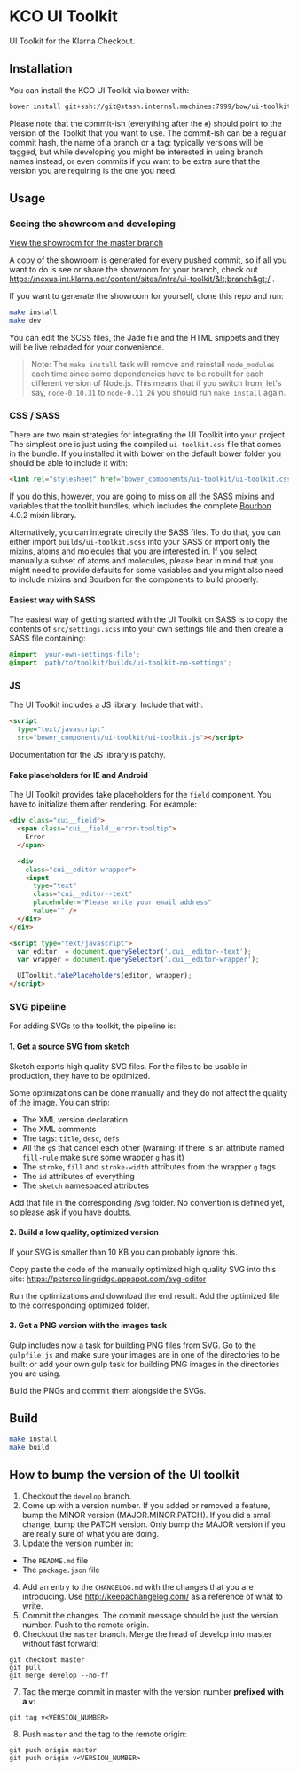KCO UI Toolkit
==============

UI Toolkit for the Klarna Checkout.

Installation
------------

You can install the KCO UI Toolkit via bower with:

```sh
bower install git+ssh://git@stash.internal.machines:7999/bow/ui-toolkit.git#v1.9.0
```

Please note that the commit-ish (everything after the `#`) should point to the version of the Toolkit that you want to use. The commit-ish can be a regular commit hash, the name of a branch or a tag: typically versions will be tagged, but while developing you might be interested in using branch names instead, or even commits if you want to be extra sure that the version you are requiring is the one you need.

Usage
-----

### Seeing the showroom and developing

[View the showroom for the master branch](https://nexus.internal.machines/content/sites/infra/ui-toolkit/master/)

A copy of the showroom is generated for every pushed commit, so if all you want to do is see or share the showroom for your branch, check out https://nexus.int.klarna.net/content/sites/infra/ui-toolkit/&lt;branch&gt;/ .

If you want to generate the showroom for yourself, clone this repo and run:

```sh
make install
make dev
```

You can edit the SCSS files, the Jade file and the HTML snippets and they will be live reloaded for your convenience.

> Note: The `make install` task will remove and reinstall `node_modules` each time since some dependencies have to be rebuilt for each different version of Node.js. This means that if you switch from, let's say, `node-0.10.31` to `node-0.11.26` you should run `make install` again.

### CSS / SASS

There are two main strategies for integrating the UI Toolkit into your project. The simplest one is just using the compiled `ui-toolkit.css` file that comes in the bundle. If you installed it with bower on the default bower folder you should be able to include it with:

```html
<link rel="stylesheet" href="bower_components/ui-toolkit/ui-toolkit.css" />
```

If you do this, however, you are going to miss on all the SASS mixins and variables that the toolkit bundles, which includes the complete [Bourbon](http://bourbon.io/) 4.0.2 mixin library.

Alternatively, you can integrate directly the SASS files. To do that, you can either import `builds/ui-toolkit.scss` into your SASS or import only the mixins, atoms and molecules that you are interested in. If you select manually a subset of atoms and molecules, please bear in mind that you might need to provide defaults for some variables and you might also need to include mixins and Bourbon for the components to build properly.

#### Easiest way with SASS

The easiest way of getting started with the UI Toolkit on SASS is to copy the contents of `src/settings.scss` into your own settings file and then create a SASS file containing:

```scss
@import 'your-own-settings-file';
@import 'path/to/toolkit/builds/ui-toolkit-no-settings';
```

### JS

The UI Toolkit includes a JS library. Include that with:

```html
<script
  type="text/javascript"
  src="bower_components/ui-toolkit/ui-toolkit.js"></script>
```

Documentation for the JS library is patchy.

#### Fake placeholders for IE and Android

The UI Toolkit provides fake placeholders for the `field` component. You have to initialize them after rendering. For example:

```html
<div class="cui__field">
  <span class="cui__field__error-tooltip">
    Error
  </span>

  <div
    class="cui__editor-wrapper">
    <input
      type="text"
      class="cui__editor--text"
      placeholder="Please write your email address"
      value="" />
  </div>
</div>

<script type="text/javascript">
  var editor  = document.querySelector('.cui__editor--text');
  var wrapper = document.querySelector('.cui__editor-wrapper');

  UIToolkit.fakePlaceholders(editor, wrapper);
</script>
```
### SVG pipeline

For adding SVGs to the toolkit, the pipeline is:

#### 1. Get a source SVG from sketch

Sketch exports high quality SVG files. For the files to be usable in
production, they have to be optimized.

Some optimizations can be done manually and they do not affect the
quality of the image. You can strip:

- The XML version declaration
- The XML comments
- The tags: `title`, `desc`, `defs`
- All the `g`s that cancel each other (warning: if there is an attribute
  named `fill-rule` make sure some wrapper `g` has it)
- The `stroke`, `fill` and `stroke-width` attributes from the wrapper `g` tags
- The `id` attributes of everything
- The `sketch` namespaced attributes

Add that file in the corresponding /svg folder. No convention is defined
yet, so please ask if you have doubts.

#### 2. Build a low quality, optimized version

If your SVG is smaller than 10 KB you can probably ignore this.

Copy paste the code of the manually optimized high quality SVG into this site:
https://petercollingridge.appspot.com/svg-editor

Run the optimizations and download the end result. Add the optimized
file to the corresponding optimized folder.

#### 3. Get a PNG version with the images task

Gulp includes now a task for building PNG files from SVG. Go to the `gulpfile.js` and make sure your images are in one of the directories to be built: or add your own gulp task for building PNG images in the directories you are using.

Build the PNGs and commit them alongside the SVGs.

Build
-----

```sh
make install
make build
```

How to bump the version of the UI toolkit
-----------------------------------------

1. Checkout the `develop` branch.
2. Come up with a version number. If you added or removed a feature, bump the MINOR version (MAJOR.MINOR.PATCH). If you did a small change, bump the PATCH version. Only bump the MAJOR version if you are really sure of what you are doing.
3. Update the version number in:
  - The `README.md` file
  - The `package.json` file
4. Add an entry to the `CHANGELOG.md` with the changes that you are introducing. Use http://keepachangelog.com/ as a reference of what to write.
5. Commit the changes. The commit message should be just the version number. Push to the remote origin.
6. Checkout the `master` branch. Merge the head of develop into master without fast forward:
  ```
  git checkout master
  git pull
  git merge develop --no-ff
  ```
7. Tag the merge commit in master with the version number **prefixed with a `v`**:
  ```
  git tag v<VERSION_NUMBER>
  ```
8. Push `master` and the tag to the remote origin:
  ```
  git push origin master
  git push origin v<VERSION_NUMBER>
  ```
